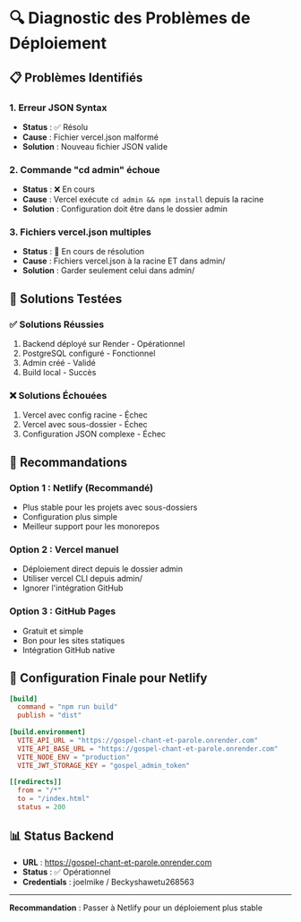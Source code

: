 # 🔍 Diagnostic des Problèmes de Déploiement

## 📋 Problèmes Identifiés

### 1. Erreur JSON Syntax
- **Status** : ✅ Résolu
- **Cause** : Fichier vercel.json malformé
- **Solution** : Nouveau fichier JSON valide

### 2. Commande "cd admin" échoue
- **Status** : ❌ En cours
- **Cause** : Vercel exécute `cd admin && npm install` depuis la racine
- **Solution** : Configuration doit être dans le dossier admin

### 3. Fichiers vercel.json multiples
- **Status** : 🔄 En cours de résolution
- **Cause** : Fichiers vercel.json à la racine ET dans admin/
- **Solution** : Garder seulement celui dans admin/

## 🎯 Solutions Testées

### ✅ Solutions Réussies
1. Backend déployé sur Render - Opérationnel
2. PostgreSQL configuré - Fonctionnel
3. Admin créé - Validé
4. Build local - Succès

### ❌ Solutions Échouées
1. Vercel avec config racine - Échec
2. Vercel avec sous-dossier - Échec
3. Configuration JSON complexe - Échec

## 🚀 Recommandations

### Option 1 : Netlify (Recommandé)
- Plus stable pour les projets avec sous-dossiers
- Configuration plus simple
- Meilleur support pour les monorepos

### Option 2 : Vercel manuel
- Déploiement direct depuis le dossier admin
- Utiliser vercel CLI depuis admin/
- Ignorer l'intégration GitHub

### Option 3 : GitHub Pages
- Gratuit et simple
- Bon pour les sites statiques
- Intégration GitHub native

## 🔧 Configuration Finale pour Netlify

```toml
[build]
  command = "npm run build"
  publish = "dist"
  
[build.environment]
  VITE_API_URL = "https://gospel-chant-et-parole.onrender.com"
  VITE_API_BASE_URL = "https://gospel-chant-et-parole.onrender.com"
  VITE_NODE_ENV = "production"
  VITE_JWT_STORAGE_KEY = "gospel_admin_token"
  
[[redirects]]
  from = "/*"
  to = "/index.html"
  status = 200
```

## 📊 Status Backend
- **URL** : https://gospel-chant-et-parole.onrender.com
- **Status** : ✅ Opérationnel
- **Credentials** : joelmike / Beckyshawetu268563

---

**Recommandation** : Passer à Netlify pour un déploiement plus stable
